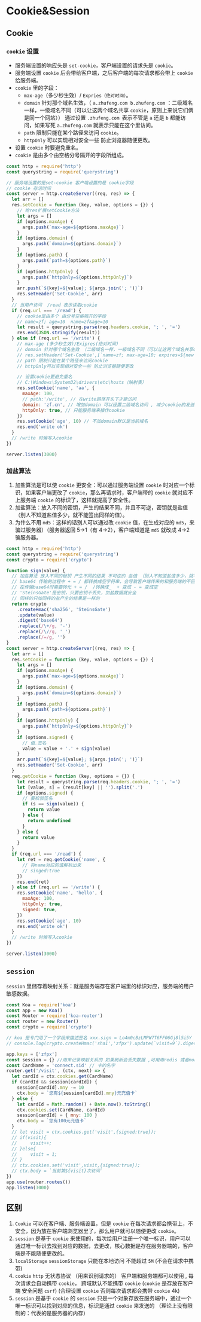 # Cookie&Session

## Cookie

### `cookie` 设置

- 服务端设置的响应头是 `set-cookie`，客户端设置的请求头是 `cookie`。
- 服务端设置 `cookie` 后会带给客户端，之后客户端的每次请求都会带上 `cookie` 给服务端。
- `cookie` 里的字段：
  - `max-age`（多少秒生效）/ `Expries（绝对时间）`。
  - `domain` 针对那个域名生效，（ `a.zhufeng.com b.zhufeng.com` ：二级域名一样，一级域名不同（可以让这两个域名共享 `cookie`，原则上来说它们俩是同一个网站）） 通过设置 `.zhufeng.com `表示不管是 `a` 还是 `b` 都能访问，如果写死 `a.zhufeng.com` 就表示只能在这个里访问。
  - `path` 限制只能在某个路径来访问 `cookie`。
  - `httpOnly` 可以实现相对安全一些 防止浏览器随便更改。
- 设置 `cookie` 时要避免重名。
- `cookie` 是由多个由空格分号隔开的字段所组成。

```js
const http = require('http')
const querystring = require('querystring')

// 服务端设置的是set-cookie 客户端设置的是 cookie字段
// cookie 存活时间
const server = http.createServer((req, res) => {
  let arr = []
  res.setCookie = function (key, value, options = {}) {
    // 给res扩展setCookie方法
    let args = []
    if (options.maxAge) {
      args.push(`max-age=${options.maxAge}`)
    }
    if (options.domain) {
      args.push(`domain=${options.domain}`)
    }
    if (options.path) {
      args.push(`path=${options.path}`)
    }
    if (options.httpOnly) {
      args.push(`httpOnly=${options.httpOnly}`)
    }
    arr.push(`${key}=${value}; ${args.join('; ')}`)
    res.setHeader('Set-Cookie', arr)
  }
  // 当用户访问  /read 表示读取cookie
  if (req.url === '/read') {
    // cookie是由多个 由分号空格隔开的字段
    // name=zf; age=10  name=zf&age=10
    let result = querystring.parse(req.headers.cookie, '; ', '=')
    res.end(JSON.stringify(result))
  } else if (req.url == '/write') {
    // max-age (多少秒生效)/Exipres(绝对时间)
    // domain 针对哪个域名生效 （二级域名一样，一级域名不同（可以让这两个域名共享cookie，原则上来说它们俩是同一个网站） a.zhufeng.com b.zhufeng.com） 通过设置 .zhufeng.com 表示不管是a还是b都能访问，如果写死a.zhufeng.com就表示只能在这个里访问
    // res.setHeader('Set-Cookie',[`name=zf; max-age=10; expires=${new Date(Date.now()+10*1000*1000).toGMTString()}`,"age=10"]); // max-age和expires同时设置，以max-age为准
    // path 限制只能在某个路径来访问cookie
    // httpOnly可以实现相对安全一些 防止浏览器随便更改

    // 设置cookie要避免重名
    // C:\Windows\System32\drivers\etc\hosts（映射表）
    res.setCookie('name', 'aa', {
      maxAge: 100,
      // path:'/write', // 在write路径开头下才能访问
      domain: 'zf.cn', // 增加domain 可以设置二级域名访问 , 减少cookie的发送
      httpOnly: true, // 只能服务端来操作cookie
    })
    res.setCookie('age', 10) // 不加domain默认是当前域名
    res.end('write ok')
  }
  // /write 时候写入cookie
})

server.listen(3000)
```

### 加盐算法

1. 加盐算法是可以使 `cookie` 更安全：可以通过服务端设置 `cookie` 时对应一个标识，如果客户端更改了 `cookie`，那么再请求时，客户端带的 `cookie` 就对应不上服务端 `cookie` 的标识了，这样就提高了安全性。
2. 加盐算法：放入不同的密钥，产生的结果不同，并且不可逆，密钥就是盐值（别人不知道盐值多少，就不能签出同样的值）。
3. 为什么不用 `md5`：这样的话别人可以通过改 `cookie` 值，在生成对应的 `md5`，来骗过服务器）（服务器返回 5->1（有 4->2），客户端知道是 `md5` 就改成 4->2 骗服务器。

```js
const http = require('http')
const querystring = require('querystring')
const crypto = require('crypto')

function sign(value) {
  // 加盐算法 放入不同的秘钥 产生不同的结果 不可逆的 盐值 （别人不知道盐值多少，就不能签出同样的值）
  // base64 传输的过程中 + = / 都转换成空字符串，会导致客户端传来的和服务端的不匹配。
  // 在传输base64时需要转化 + = /  /转换成_  + 变成 - = 变成空
  // 'SteinsGate'是密钥，只要密钥不丢失，加盐数据就安全
  // 同样的只加同样的盐产生的结果是一样的
  return crypto
    .createHmac('sha256', 'SteinsGate')
    .update(value)
    .digest('base64')
    .replace(/\+/g, '-')
    .replace(/\//g, '_')
    .replace(/=/g, '')
}
const server = http.createServer((req, res) => {
  let arr = []
  res.setCookie = function (key, value, options = {}) {
    let args = []
    if (options.maxAge) {
      args.push(`max-age=${options.maxAge}`)
    }
    if (options.domain) {
      args.push(`domain=${options.domain}`)
    }
    if (options.path) {
      args.push(`path=${options.path}`)
    }
    if (options.httpOnly) {
      args.push(`httpOnly=${options.httpOnly}`)
    }
    if (options.signed) {
      // 值.签名
      value = value + '.' + sign(value)
    }
    arr.push(`${key}=${value}; ${args.join('; ')}`)
    res.setHeader('Set-Cookie', arr)
  }
  req.getCookie = function (key, options = {}) {
    let result = querystring.parse(req.headers.cookie, '; ', '=')
    let [value, s] = (result[key] || '').split('.')
    if (options.signed) {
      // 要校验签名
      if (s == sign(value)) {
        return value
      } else {
        return undefined
      }
    } else {
      return value
    }
  }
  if (req.url === '/read') {
    let ret = req.getCookie('name', {
      // 将name对应的值解析出来
      // singed:true
    })
    res.end(ret)
  } else if (req.url == '/write') {
    res.setCookie('name', 'hello', {
      maxAge: 100,
      httpOnly: true,
      signed: true,
    })
    res.setCookie('age', 10)
    res.end('write ok')
  }
  // /write 时候写入cookie
})

server.listen(3000)
```

## `session`

`session` 里储存着映射关系：就是服务端存在客户端里的标识对应，服务端的用户敏感数据。

```js
const Koa = require('koa')
const app = new Koa()
const Router = require('koa-router')
const router = new Router()
const crypto = require('crypto')

// koa 是专门用了一个字段来描述签名 xxx.sign = Lo4m0cBzLMPW7T6FF06Gj8l5i5Y
// console.log(crypto.createHmac('sha1','zfpx').update(`visit=9`).digest('base64'))

app.keys = ['zfpx']
const session = {} //用来记录映射关系的 如果刷新会丢失数据 ,可用用redis 或者mongo 存储session
const CardName = 'connect.sid' // 卡的名字
router.get('/visit', (ctx, next) => {
  let cardId = ctx.cookies.get(CardName)
  if (cardId && session[cardId]) {
    session[cardId].mny -= 10
    ctx.body = `您有${session[cardId].mny}元充值卡`
  } else {
    let cardId = Math.random() + Date.now().toString()
    ctx.cookies.set(CardName, cardId)
    session[cardId] = { mny: 100 }
    ctx.body = `您有100元充值卡`
  }
  // let visit = ctx.cookies.get('visit',{signed:true});
  // if(visit){
  //     visit++;
  // }else{
  //     visit = 1;
  // }
  // ctx.cookies.set('visit',visit,{signed:true});
  // ctx.body = `当前第${visit}次访问`
})
app.use(router.routes())
app.listen(3000)
```

## 区别

1. `Cookie` 可以在客户端、服务端设置，但是 `cookie` 在每次请求都会携带上，不安全，因为放在客户端浏览器里了，那么用户就可以随便更改 `cookie`。
2. `session` 是基于 `cookie` 来使用的，每次给用户注册一个唯一标识，用户可以通过唯一标识去找到对应的数据，去更改，核心数据是存在服务器端的，客户端是不能随便更改的。
3. `localStorage` `sessionStorage` 只能在本地访问 不能超过 `5M` (不会在请求中携带)
4. `cookie` `http` 无状态协议 （用来识别请求的） 客户端和服务端都可以使用 , 每次请求会自动携带 `cookie`， 跨域默认不能携带 `cookie` (`cookie` 是存放在客户端 安全问题 `csrf`) (合理设置 `cookie` 否则每次请求都会携带 `cookie` 4k)
5. `session` 是基于 `cookie` 的 `session` 只是一个对象存放在服务端中，通过一个唯一标识可以找到对应的信息，标识是通过 `cookie` 来发送的 （理论上没有限制的：代表的是服务器的内存）
